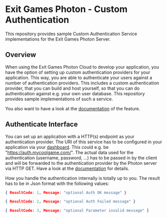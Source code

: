 Exit Games Photon - Custom Authentication
=========================================

This repository provides sample Custom Authentication Service implementations for the Exit Games Photon Server.

## Overview

When using the Exit Games Photon Cloud to develop your application, you have the option of setting up custom authentication providers for your application. This way, you are able to authenticate your users against a number of authentication providers. This includes a custom authentication provider, that you can build and host yourself, so that you can do authentication against e.g. your own user database. This repository provides sample implementations of such a service.

You also want to have a look at the [documentation](http://doc.exitgames.com/photon-cloud/CustomAuthentication/) of the feature.

## Authenticate Interface

You can set up an application with a HTTP(s) endpoint as your authentication provider. The URI of this service has to be configured in your application via your [dashboard](https://cloud.exitgames.com/dashboard). This could e.g. be "https://auth.mycoolgame.com/".
The actual data used for the authentication (username, password, ...) has to be passed in by the client and will be forwarded to the authentication provider by the Photon server via HTTP GET. Have a look at the [documentation](http://doc.exitgames.com/photon-cloud/CustomAuthentication/) for details.

How you handle the authentication internally is totally up to you.
The result has to be in Json format with the following values:

```json
{ ResultCode: 1, Message: "optional Auth OK message" }

{ ResultCode: 2, Message: "optional Auth Failed message" }

{ ResultCode: 3, Message: "optional Parameter invalid message" }
```
